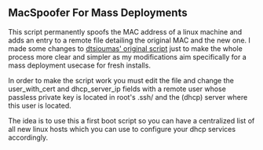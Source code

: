 ## MacSpoofer For Mass Deployments

This script permanently spoofs the MAC address of a linux machine and adds an entry to a remote file detailing the original MAC and the new one.
I made some changes to [dtsioumas' original script](https://github.com/dtsioumas/macspoofer/) just to make the whole process more clear and simpler as my modifications aim specifically for a mass deployment usecase for fresh installs.

In order to make the script work you must edit the file and change the user_with_cert and dhcp_server_ip fields with a remote user whose passless private key is located in root's .ssh/ and the (dhcp) server where this user is located.

The idea is to use this a first boot script so you can have a centralized list of all new linux hosts which you can use to configure your dhcp services accordingly.

